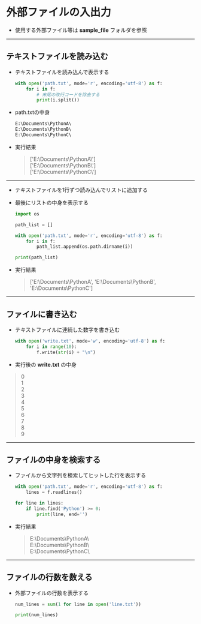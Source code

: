 # 外部ファイルの入出力

* 使用する外部ファイル等は __sample_file__ フォルダを参照

***

## テキストファイルを読み込む

* テキストファイルを読み込んで表示する

  ```python
  with open('path.txt', mode='r', encoding='utf-8') as f:
      for i in f:
          # 末尾の改行コードを除去する
          print(i.split())
  ```

* path.txtの中身

  ```txt
  E:\Documents\PythonA\
  E:\Documents\PythonB\
  E:\Documents\PythonC\
  ```

* 実行結果

  > ['E:\\Documents\\PythonA\\']  
    ['E:\\Documents\\PythonB\\']  
    ['E:\\Documents\\PythonC\\']

***

* テキストファイルを1行ずつ読み込んでリストに追加する
* 最後にリストの中身を表示する

  ```python
  import os

  path_list = []

  with open('path.txt', mode='r', encoding='utf-8') as f:
      for i in f:
          path_list.append(os.path.dirname(i))

  print(path_list)
  ```

* 実行結果

  > ['E:\\Documents\\PythonA', 'E:\\Documents\\PythonB', 'E:\\Documents\\PythonC']

***

## ファイルに書き込む

* テキストファイルに連続した数字を書き込む

  ```python
  with open('write.txt', mode='w', encoding='utf-8') as f:
      for i in range(10):
          f.write(str(i) + "\n")
  ```

* 実行後の __write.txt__ の中身

> 0  
  1  
  2  
  3  
  4  
  5  
  6  
  7  
  8  
  9

***

## ファイルの中身を検索する

* ファイルから文字列を検索してヒットした行を表示する

  ```python
  with open('path.txt', mode='r', encoding='utf-8') as f:
      lines = f.readlines()

  for line in lines:
      if line.find('Python') >= 0:
          print(line, end='')
  ```

* 実行結果

  > E:\Documents\PythonA\  
    E:\Documents\PythonB\  
    E:\Documents\PythonC\

***

## ファイルの行数を数える

* 外部ファイルの行数を表示する

  ```python
  num_lines = sum(1 for line in open('line.txt'))

  print(num_lines)
  ```
